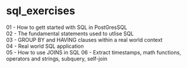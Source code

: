 # sql_exercises

01 - How to gett started with SQL in PostGresSQL  
02 - The fundamental statements used to utlise SQL  
03 - GROUP BY and HAVING clauses within a real world context  
04 - Real world SQL application  
05 - How to use JOINS in SQL 
06 - Extract timestamps, math functions, operators and strings, subquery, self-join 